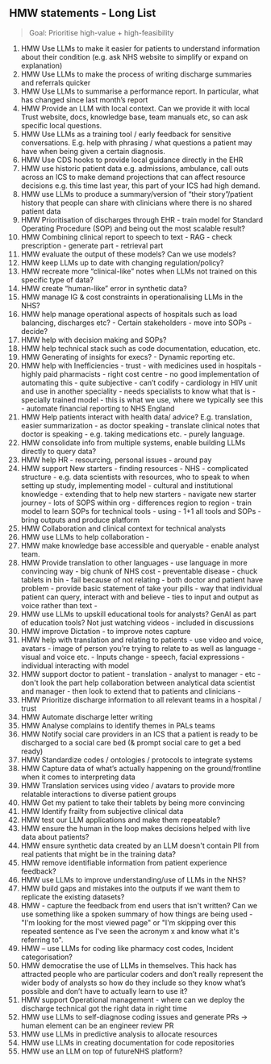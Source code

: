 ## HMW statements - Long List
> Goal: Prioritise high-value + high-feasibility

1. HMW Use LLMs to make it easier for patients to understand information about their condition (e.g. ask NHS website to simplify or expand on explanation) 
2. HMW Use LLMs to make the process of writing discharge summaries and referrals quicker 
3. HMW Use LLMs to summarise a performance report. In particular, what has changed since last month’s report 
4. HMW Provide an LLM with local context. Can we provide it with local Trust website, docs, knowledge base, team manuals etc, so can ask specific local questions. 
5. HMW Use LLMs as a training tool / early feedback for sensitive conversations. E.g. help with phrasing / what questions a patient may have when being given a certain diagnosis. 
6. HMW Use CDS hooks to provide local guidance directly in the EHR 
7. HMW use historic patient data e.g. admissions, ambulance, call outs across an ICS to make demand projections that can affect resource decisions e.g. this time last year, this part of your ICS had high demand. 
8. HMW use LLMs to produce a summary/version of “their story”/patient history that people can share with clinicians where there is no shared patient data 
9. HMW Prioritisation of discharges through EHR - train model for Standard Operating Procedure (SOP) and being out the most scalable result? 
10. HMW Combining clinical report to speech to text - RAG - check prescription - generate part - retrieval part
11. HMW evaluate the output of these models? Can we use models? 
12.  HMW keep LLMs up to date with changing regulation/policy? 
13. HMW recreate more “clinical-like” notes when LLMs not trained on this specific type of data? 
14. HMW create “human-like” error in synthetic data? 
15. HMW manage IG & cost constraints in operationalising LLMs in the NHS? 
16. HMW help manage operational aspects of hospitals such as load balancing, discharges etc? - Certain stakeholders - move into SOPs - decide? 
17. HMW help with decision making and SOPs? 
18. HMW help technical stack such as code documentation, education, etc. 
19. HMW Generating of insights for execs? - Dynamic reporting etc. 
20. HMW help with Inefficiencies - trust - with medicines used in hospitals - highly paid pharmacists - right cost centre - no good implementation of automating this - quite subjective - can’t codify - cardiology in HIV unit and use in another speciality - needs specialists to know what that is - specially trained model - this is what we use, where we typically see this - automate financial reporting to NHS England 
21. HMW Help patients interact with health data/ advice? E.g. translation, easier summarization - as doctor speaking - translate clinical notes that doctor is speaking - e.g. taking medications etc. - purely language. 
22. HMW consolidate info from multiple systems, enable building LLMs directly to query data? 
23. HMW help HR - resourcing, personal issues - around pay 
24. HMW support New starters - finding resources - NHS - complicated structure - e.g. data scientists with resources, who to speak to when setting up study, implementing model - cultural and institutional knowledge - extending that to help new starters - navigate new starter journey - lots of SOPS within org - differences region to region - train model to learn SOPs for technical tools - using - 1+1 all tools and SOPs - bring outputs and produce platform
25. HMW Collaboration and clinical context for technical analysts
26. HMW use LLMs to help collaboration - 
27. HMW make knowledge base accessible and queryable - enable analyst team. 
28. HMW Provide translation to other languages - use language in more convincing way - big chunk of NHS cost - preventable disease - chuck tablets in bin - fail because of not relating - both doctor and patient have problem - provide basic statement of take your pills - way that individual patient can query, interact with and believe - ties to input and output as voice rather than text - 
29. HMW use LLMs to upskill educational tools for analysts? GenAI as part of education tools? Not just watching videos - included in discussions 
30. HMW improve Dictation - to improve notes capture 
31. HMW help with translation and relating to patients - use video and voice, avatars - image of person you’re trying to relate to as well as language - visual and voice etc. - Inputs change - speech, facial expressions - individual interacting with model
32. HMW support doctor to patient - translation - analyst to manager - etc - don't look the part  help collaboration between analytical data scientist and manager - then look to extend that to patients and clinicians - 
33. HMW Prioritize discharge information to all relevant teams in a hospital / trust 
34. HMW Automate discharge letter writing 
35. HMW Analyse complains to identify themes in PALs teams 
36. HMW Notify social care providers in an ICS that a patient is ready to be discharged to a social care bed (& prompt social care to get a bed ready) 
37. HMW Standardize codes / ontologies / protocols to integrate systems 
38. HMW Capture data of what’s actually happening on the ground/frontline when it comes to interpreting data 
39. HMW Translation services using video / avatars to provide more relatable interactions to diverse patient groups 
40. HMW Get my patient to take their tablets by being more convincing 
41. HMW Identify frailty from subjective clinical data
42. HMW test our LLM applications and make them repeatable? 
43. HMW ensure the human in the loop makes decisions helped with live data about patients? 
44. HMW ensure synthetic data created by an LLM doesn't contain PII from real patients that might be in the training data? 
45. HMW remove identifiable information from patient experience feedback? 
46. HMW use LLMs to improve understanding/use of LLMs in the NHS? 
47. HMW build gaps and mistakes into the outputs if we want them to replicate the existing datasets? 
48. HMW - capture the feedback from end users that isn't written? Can we use something like a spoken summary of how things are being used - "I'm looking for the most viewed page" or "I'm skipping over this repeated sentence as I've seen the acronym x and know what it's referring to". 
49. HMW – use LLMs for coding like pharmacy cost codes, Incident categorisation? 
50. HMW democratise the use of LLMs in themselves. This hack has 
attracted people who are particular coders and don’t really represent the wider body of analysts so how do they include so they know what’s possible and don’t have to actually learn to use it? 
51. HMW support Operational management - where can we deploy the discharge technical got the right data in right time 
52. HMW use LLMs to self-diagnose coding issues and generate PRs -> human element can be an engineer review PR 
53. HMW use LLMs in predictive analysis to allocate resources 
54. HMW use LLMs in creating documentation for code repositories 
55. HMW use an LLM on top of futureNHS platform?

